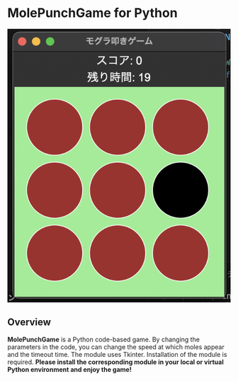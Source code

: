 # MolePunchGame for Python
![MolePunchGame](202050809_MoguraPunch.png)

## Overview  
**MolePunchGame** is a Python code-based game.
By changing the parameters in the code, you can change the speed at which moles appear and the timeout time. The module uses Tkinter.
Installation of the module is required. 
 **Please install the corresponding module in your local or virtual Python environment and enjoy the game!** 
